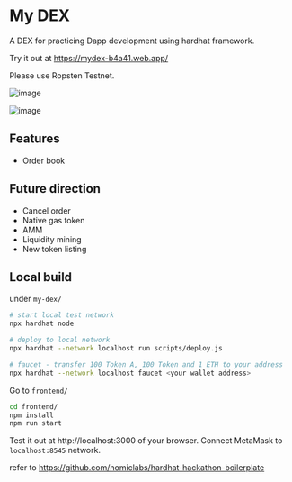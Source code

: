 # My DEX

A DEX for practicing Dapp development using hardhat framework.

Try it out at https://mydex-b4a41.web.app/ 

Please use Ropsten Testnet.

![image](https://user-images.githubusercontent.com/23033847/152347386-c8a2bc6c-0c05-4492-9ac9-d01701f2f8a3.png)

![image](https://user-images.githubusercontent.com/23033847/152347436-a1d5d20f-581d-4ae6-a708-01180faddf9e.png)


## Features
- Order book
## Future direction
- Cancel order
- Native gas token
- AMM
- Liquidity mining
- New token listing

## Local build

under `my-dex/`
```bash
# start local test network
npx hardhat node

# deploy to local network
npx hardhat --network localhost run scripts/deploy.js

# faucet - transfer 100 Token A, 100 Token and 1 ETH to your address
npx hardhat --network localhost faucet <your wallet address>
```

Go to `frontend/`
```bash
cd frontend/
npm install
npm run start
```

Test it out at http://localhost:3000 of your browser. Connect MetaMask to `localhost:8545` network.


refer to https://github.com/nomiclabs/hardhat-hackathon-boilerplate
